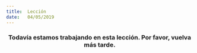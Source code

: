```yaml
---
title:  Lección
date:   04/05/2019
---
```


### <center>Todavía estamos trabajando en esta lección. Por favor, vuelva más tarde.</center>